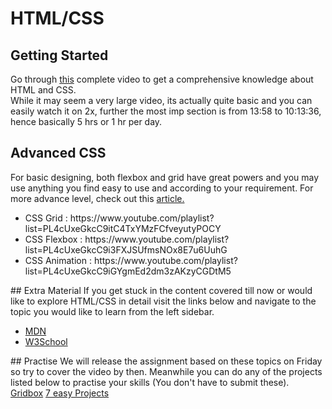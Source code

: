 # HTML/CSS
## Getting Started
  Go through <a href="https://www.youtube.com/watch?v=mU6anWqZJcc">this</a> complete video to get a comprehensive knowledge about HTML and CSS.<br>
  While it may seem a very large video, its actually quite basic and you can easily watch it on 2x, further the most imp section is from 13:58 to 10:13:36, hence basically 5 hrs or 1 hr per day.
  <br>
## Advanced CSS
For basic designing, both flexbox and grid have great powers and you may use anything you find easy to use and according to your requirement. For more advance level, check out this <a href="https://www.webdesignerdepot.com/2018/09/grid-vs-flexbox-which-should-you-choose/">article.</a><br>
<ul>
  <li>CSS Grid : https://www.youtube.com/playlist?list=PL4cUxeGkcC9itC4TxYMzFCfveyutyPOCY</li>
  <li>CSS Flexbox : https://www.youtube.com/playlist?list=PL4cUxeGkcC9i3FXJSUfmsNOx8E7u6UuhG</li>
  <li>CSS Animation : https://www.youtube.com/playlist?list=PL4cUxeGkcC9iGYgmEd2dm3zAKzyCGDtM5</li>
</ul>
## Extra Material
  If you get stuck in the content covered till now or would like to explore HTML/CSS in detail visit the links below and navigate to the topic you would like to learn from the left sidebar.
  <ul>
    <li><a href="https://developer.mozilla.org/en-US/docs/Learn/HTML/Introduction_to_HTML/Getting_started">MDN</a></li>
    <li><a href="https://www.w3schools.com">W3School</a></li>
  </ul>
  ## Practise
  We will release the assignment based on these topics on Friday so try to cover the video by then. Meanwhile you can do any of the projects listed below to practise your skills (You don't have to submit these).<br>
  <a href="https://www.youtube.com/watch?v=-qOe8lBAChE&list=PLillGF-RfqbZTASqIqdvm1R5mLrQq79CU&index=14&t=64s">Gridbox</a>
  <a href ="https://medium.com/@avicndugu/projects-to-practice-html-css-skills-for-beginners-8b9ed67a7dd1">7 easy Projects</a>
  
